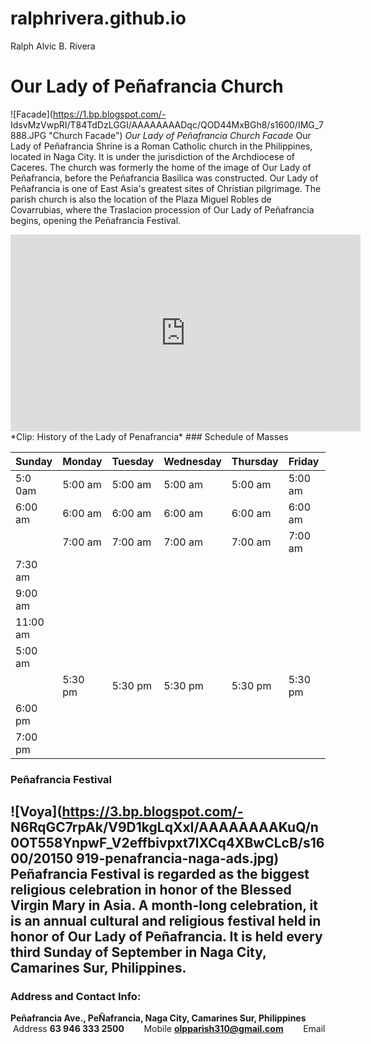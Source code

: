# ralphrivera.github.io
Ralph Alvic B. Rivera

# Our Lady of Peñafrancia Church

![Facade](https://1.bp.blogspot.com/-
IdsvMzVwpRI/T84TdDzLGGI/AAAAAAAADqc/QOD44MxBGh8/s1600/IMG_7888.JPG "Church Facade")
*Our Lady of Peñafrancia Church Facade*
Our Lady of Peñafrancia Shrine is a Roman Catholic church in the Philippines, located in Naga City. It is
under the jurisdiction of the Archdiocese of Caceres. The church was formerly the home of the image of
Our Lady of Peñafrancia, before the Peñafrancia Basilica was constructed. Our Lady of Peñafrancia is one
of East Asia's greatest sites of Christian pilgrimage.
The parish church is also the location of the Plaza Miguel Robles de Covarrubias, where the Traslacion
procession of Our Lady of Peñafrancia begins, opening the Peñafrancia Festival.
<iframe width="560" height="315" src="https://www.youtube.com/embed/2vcnN4rPsM4?si=KIhOkItmcZMQt8o" title="YouTube video player" frameborder="0" allow="accelerometer; autoplay; clipboardwrite; encrypted-media; gyroscope; picture-in-picture; web-share" allowfullscreen></iframe>
*Clip: History of the Lady of Penafrancia*
### Schedule of Masses

|  Sunday | Monday  | Tuesday | Wednesday | Thursday |  Friday | Saturday |
|---------|---------|---------|---------- |----------|---------|----------|
| 5:0 0am | 5:00 am | 5:00 am |  5:00 am  | 5:00 am  | 5:00 am | 5:00 am  |
| 6:00 am | 6:00 am | 6:00 am |  6:00 am  | 6:00 am  | 6:00 am | 6:00 am  |
|         | 7:00 am | 7:00 am |  7:00 am  | 7:00 am  | 7:00 am | 7:00 am  |
| 7:30 am |         |         |           |          |         |          |
| 9:00 am |         |         |           |          |         |          |
| 11:00 am|         |         |           |          |         |          |
| 5:00 am |         |         |           |          |         |          |
|         | 5:30 pm | 5:30 pm |  5:30 pm  | 5:30 pm  | 5:30 pm | 5:30 pm  |
| 6:00 pm |         |         |           |          |         |          |
| 7:00 pm |         |         |           |          |         |          |

### Peñafrancia Festival
![Voya](https://3.bp.blogspot.com/-
N6RqGC7rpAk/V9D1kgLqXxI/AAAAAAAAKuQ/n0OT558YnpwF_V2effbivpxt7lXCq4XBwCLcB/s1600/20150
919-penafrancia-naga-ads.jpg)
Peñafrancia Festival is regarded as the biggest religious celebration in honor of the Blessed Virgin Mary
in Asia. A month-long celebration, it is an annual cultural and religious festival held in honor of Our Lady
of Peñafrancia. It is held every third Sunday of September in Naga City, Camarines Sur, Philippines.
----
### Address and Contact Info:
 **Peñafrancia Ave., PeÑafrancia, Naga City, Camarines Sur, Philippines**
&nbsp; &nbsp; &nbsp; &nbsp;Address
 **63 946 333 2500**
&nbsp; &nbsp; &nbsp; &nbsp;Mobile
 **olpparish310@gmail.com**
&nbsp; &nbsp; &nbsp; &nbsp;Email
